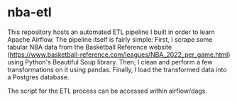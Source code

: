 # nba-etl

This repository hosts an automated ETL pipeline I built in order to learn Apache Airflow. The pipeline itself is fairly simple:
First, I scrape some tabular NBA data from the Basketball Reference website (https://www.basketball-reference.com/leagues/NBA_2022_per_game.html) using 
Python's Beautiful Soup library. Then, I clean and perform a few transformations on it using pandas. Finally, I load the transformed data into a Postgres
database.

The script for the ETL process can be accessed within airflow/dags.
